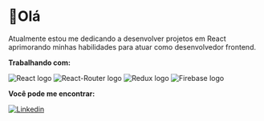 # 👋Olá

Atualmente estou me dedicando a desenvolver projetos em React aprimorando minhas habilidades para atuar como desenvolvedor frontend.

**Trabalhando com:**

![React logo](https://img.shields.io/badge/React-61DAFB?logo=react&logoColor=white&style=flat)
![React-Router logo](https://img.shields.io/badge/Next.js-000000?logo=next.js&logoColor=white&style=flat)
![Redux logo](https://img.shields.io/badge/Redux-764ABC?logo=redux&logoColor=white&style=flat)
![Firebase logo](https://img.shields.io/badge/Firebase-FFCA28?logo=firebase&logoColor=white&style=flat)

**Você pode me encontrar:**

<a href="https://linkedin.com/in/enkindu-weles" target="_blank">![Linkedin](https://img.shields.io/badge/Linkedin-0A66C2?logo=linkedin&logoColor=white&style=flat)</a>
